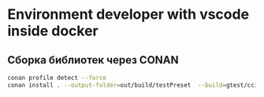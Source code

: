 # Environment developer with vscode inside docker

## Сборка библиотек через CONAN

```bash
conan profile detect --force
conan install . --output-folder=out/build/testPreset  --build=gtest/cci.20210126 --settings=build_type=Debug
```
